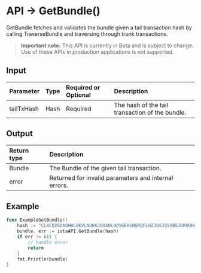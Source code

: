 # API -> GetBundle()
GetBundle fetches and validates the bundle given a tail transaction hash by calling TraverseBundle and traversing through trunk transactions.
> **Important note:** This API is currently in Beta and is subject to change. Use of these APIs in production applications is not supported.


## Input

| Parameter       | Type | Required or Optional | Description |
|:---------------|:--------|:--------| :--------|
| tailTxHash | Hash | Required | The hash of the tail transaction of the bundle.  |




## Output

| Return type     | Description |
|:---------------|:--------|
| Bundle | The Bundle of the given tail transaction. |
| error | Returned for invalid parameters and internal errors. |




## Example

```go
func ExampleGetBundle() 
	hash := "CLXCQVSDAOHWLGKVLNUKKJOOANL9OVGEHSNGRQFLOZJUSJSSXBGJDROUHALTSNUPMTSAVFF9IQEEA9999"
	bundle, err := iotaAPI.GetBundle(hash)
	if err != nil {
		// handle error
		return
	}
	fmt.Println(bundle)
}

```
